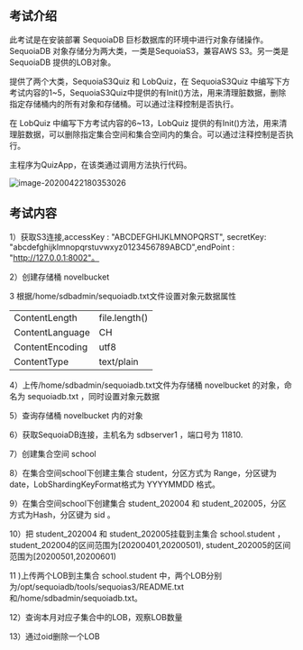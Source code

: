 ## 考试介绍

此考试是在安装部署 SequoiaDB 巨杉数据库的环境中进行对象存储操作。SequoiaDB 对象存储分为两大类，一类是SequoiaS3，兼容AWS S3。另一类是SequoiaDB 提供的LOB对象。

提供了两个大类，SequoiaS3Quiz 和 LobQuiz，在 SequoiaS3Quiz 中编写下方考试内容的1~5，SequoiaS3Quiz中提供的有Init()方法，用来清理脏数据，删除指定存储桶内的所有对象和存储桶。可以通过注释控制是否执行。

在 LobQuiz 中编写下方考试内容的6~13，LobQuiz 提供的有Init()方法，用来清理脏数据，可以删除指定集合空间和集合空间内的集合。可以通过注释控制是否执行。

主程序为QuizApp，在该类通过调用方法执行代码。

![image-20200422180353026](https://doc.shiyanlou.com/courses/1737/1207281/942314c8a84cf336d785b0721b7382c7-0)

## 考试内容

1）获取S3连接,accessKey : "ABCDEFGHIJKLMNOPQRST", secretKey: "abcdefghijklmnopqrstuvwxyz0123456789ABCD",endPoint  : "http://127.0.0.1:8002"。

2）创建存储桶 novelbucket

3 根据/home/sdbadmin/sequoiadb.txt文件设置对象元数据属性

|                 |               |
| --------------- | ------------- |
| ContentLength   | file.length() |
| ContentLanguage | CH            |
| ContentEncoding | utf8          |
| ContentType     | text/plain    |

4）上传/home/sdbadmin/sequoiadb.txt文件为存储桶 novelbucket 的对象，命名为 sequoiadb.txt ，同时设置对象元数据

5）查询存储桶 novelbucket 内的对象 

6）获取SequoiaDB连接，主机名为 sdbserver1 ，端口号为 11810.

7）创建集合空间 school

8）在集合空间school下创建主集合 student，分区方式为 Range，分区键为date，LobShardingKeyFormat格式为 YYYYMMDD 格式。

9）在集合空间school下创建集合 student_202004 和 student_202005，分区方式为Hash，分区键为 sid 。

10）把 student_202004  和 student_202005挂载到主集合 school.student ，student_202004的区间范围为[20200401,20200501), student_202005的区间范围为[20200501,20200601)

11 )上传两个LOB到主集合 school.student 中，两个LOB分别为/opt/sequoiadb/tools/sequoias3/README.txt和/home/sdbadmin/sequoiadb.txt。

12）查询本月对应子集合中的LOB，观察LOB数量

13）通过oid删除一个LOB
